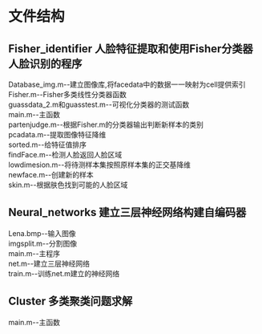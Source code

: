 # 文件结构
## Fisher_identifier 人脸特征提取和使用Fisher分类器人脸识别的程序
Database_img.m--建立图像库,将facedata中的数据一一映射为cell提供索引  
Fisher.m--Fisher多类线性分类器函数  
guassdata_2.m和guasstest.m--可视化分类器的测试函数  
main.m--主函数  
partenjudge.m--根据Fisher.m的分类器输出判断新样本的类别  
pcadata.m--提取图像特征降维  
sorted.m--给特征值排序  
findFace.m--检测人脸返回人脸区域  
lowdimesion.m--将待测样本集按照原样本集的正交基降维  
newface.m--创建新的样本  
skin.m--根据肤色找到可能的人脸区域  
## Neural_networks 建立三层神经网络构建自编码器
Lena.bmp--输入图像  
imgsplit.m--分割图像  
main.m--主程序  
net.m--建立三层神经网络  
train.m--训练net.m建立的神经网络  
## Cluster 多类聚类问题求解
main.m--主函数

